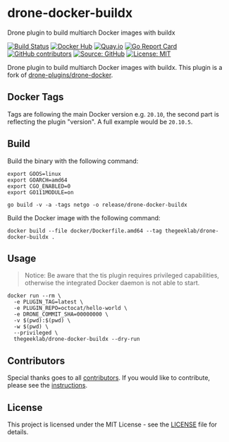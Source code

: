 # drone-docker-buildx

Drone plugin to build multiarch Docker images with buildx

[![Build Status](https://img.shields.io/drone/build/thegeeklab/drone-docker-buildx?logo=drone&server=https%3A%2F%2Fdrone.thegeeklab.de)](https://drone.thegeeklab.de/thegeeklab/drone-docker-buildx)
[![Docker Hub](https://img.shields.io/badge/dockerhub-latest-blue.svg?logo=docker&logoColor=white)](https://hub.docker.com/r/thegeeklab/drone-docker-buildx)
[![Quay.io](https://img.shields.io/badge/quay-latest-blue.svg?logo=docker&logoColor=white)](https://quay.io/repository/thegeeklab/drone-docker-buildx)
[![Go Report Card](https://goreportcard.com/badge/github.com/thegeeklab/drone-docker-buildx)](https://goreportcard.com/report/github.com/thegeeklab/drone-docker-buildx)
[![GitHub contributors](https://img.shields.io/github/contributors/thegeeklab/drone-docker-buildx)](https://github.com/thegeeklab/drone-docker-buildx/graphs/contributors)
[![Source: GitHub](https://img.shields.io/badge/source-github-blue.svg?logo=github&logoColor=white)](https://github.com/thegeeklab/drone-docker-buildx)
[![License: MIT](https://img.shields.io/github/license/thegeeklab/drone-docker-buildx)](https://github.com/thegeeklab/drone-docker-buildx/blob/main/LICENSE)

Drone plugin to build multiarch Docker images with buildx. This plugin is a fork of [drone-plugins/drone-docker](https://github.com/drone-plugins/drone-docker).

## Docker Tags

Tags are following the main Docker version e.g. `20.10`, the second part is reflecting the plugin "version". A full example would be `20.10.5`.

## Build

Build the binary with the following command:

```Shell
export GOOS=linux
export GOARCH=amd64
export CGO_ENABLED=0
export GO111MODULE=on

go build -v -a -tags netgo -o release/drone-docker-buildx
```

Build the Docker image with the following command:

```Shell
docker build --file docker/Dockerfile.amd64 --tag thegeeklab/drone-docker-buildx .
```

## Usage

> Notice: Be aware that the tis plugin requires privileged capabilities, otherwise the integrated Docker daemon is not able to start.

```console
docker run --rm \
  -e PLUGIN_TAG=latest \
  -e PLUGIN_REPO=octocat/hello-world \
  -e DRONE_COMMIT_SHA=00000000 \
  -v $(pwd):$(pwd) \
  -w $(pwd) \
  --privileged \
  thegeeklab/drone-docker-buildx --dry-run
```

## Contributors

Special thanks goes to all [contributors](https://github.com/thegeeklab/drone-docker-buildx/graphs/contributors). If you would like to contribute,
please see the [instructions](https://github.com/thegeeklab/drone-docker-buildx/blob/main/CONTRIBUTING.md).

## License

This project is licensed under the MIT License - see the [LICENSE](https://github.com/thegeeklab/drone-docker-buildx/blob/main/LICENSE) file for details.
